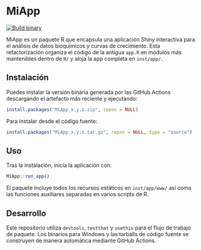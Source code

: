 # MiApp

[![Build binary](https://github.com/user/repo/actions/workflows/build-binary.yaml/badge.svg)](https://github.com/user/repo/actions/workflows/build-binary.yaml)

MiApp es un paquete R que encapsula una aplicación Shiny interactiva para el análisis de datos bioquímicos y curvas de crecimiento. Esta refactorización organiza el código de la antigua `app.R` en módulos más mantenibles dentro de `R/` y aloja la app completa en `inst/app/`.

## Instalación

Puedes instalar la versión binaria generada por las GitHub Actions descargando el artefacto más reciente y ejecutando:

```r
install.packages("MiApp_x.y.z.zip", repos = NULL)
```

Para instalar desde el código fuente:

```r
install.packages("MiApp_x.y.z.tar.gz", repos = NULL, type = "source")
```

## Uso

Tras la instalación, inicia la aplicación con:

```r
MiApp::run_app()
```

El paquete incluye todos los recursos estáticos en `inst/app/www/` así como las funciones auxiliares separadas en varios scripts de R.

## Desarrollo

Este repositorio utiliza `devtools`, `testthat` y `usethis` para el flujo de trabajo de paquete. Los binarios para Windows y las tarballs de código fuente se construyen de manera automática mediante GitHub Actions.

